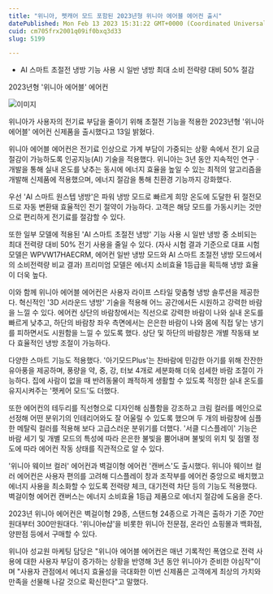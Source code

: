 ```yaml
---
title: "위니아, 펫캐어 모드 포함된 2023년형 위니아 에어블 에어컨 출시"
datePublished: Mon Feb 13 2023 15:31:22 GMT+0000 (Coordinated Universal Time)
cuid: cm705frx2001q09if0bxq3d33
slug: 5199

---
```



- AI 스마트 초절전 냉방 기능 사용 시 일반 냉방 최대 소비 전략량 대비 50% 절감

2023년형 '위니아 에어블' 에어컨

![이미지](https://cdn.hashnode.com/res/hashnode/image/upload/v1739258219094/603fb2f7-7ad7-492e-9e35-38201f323522.jpeg)

위니아가 사용자의 전기료 부담을 줄이기 위해 초절전 기능을 적용한 2023년형 '위니아 에어블' 에어컨 신제품을 출시했다고 13일 밝혔다.

위니아 에어블 에어컨은 전기료 인상으로 가계 부담이 가중되는 상황 속에서 전기 요금 절감이 가능하도록 인공지능(AI) 기술을 적용했다. 위니아는 3년 동안 지속적인 연구ㆍ개발을 통해 실내 온도를 낮추는 동시에 에너지 효율을 높일 수 있는 최적의 알고리즘을 개발해 신제품에 적용했으며, 에너지 절감을 통해 친환경 기능까지 강화했다.

우선 'AI 스마트 원스텝 냉방'은 파워 냉방 모드로 빠르게 희망 온도에 도달한 뒤 절전모드로 자동 변환돼 효율적인 전기 절약이 가능하다. 고객은 해당 모드를 가동시키는 것만으로 편리하게 전기료를 절감할 수 있다.

또한 일부 모델에 적용된 'AI 스마트 초절전 냉방' 기능 사용 시 일반 냉방 중 소비되는 최대 전력량 대비 50% 전기 사용을 줄일 수 있다. (자사 시험 결과 기준으로 대표 시험 모델은 WPVW17HAECRM, 에어컨 일반 냉방 모드와 AI 스마트 초절전 냉방 모드에서의 소비전력량 비교 결과) 프리미엄 모델은 에너지 소비효율 1등급을 획득해 냉방 효율이 더욱 높다.

이와 함께 위니아 에어블 에어컨은 사용자 라이프 스타일 맞춤형 냉방 솔루션을 제공한다. 혁신적인 '3D 서라운드 냉방' 기술을 적용해 어느 공간에서든 시원하고 강력한 바람을 느낄 수 있다. 에어컨 상단의 바람창에서는 직선으로 강력한 바람이 나와 실내 온도를 빠르게 낮추고, 하단의 바람창 좌우 측면에서는 은은한 바람이 나와 몸에 직접 닿는 냉기를 피하면서도 시원함을 느낄 수 있도록 했다. 상단 및 하단의 바람창은 개별 작동돼 보다 효율적인 냉방 조절이 가능하다.

다양한 스마트 기능도 적용했다. '아기모드Plus'는 찬바람에 민감한 아기를 위해 잔잔한 유아풍을 제공하며, 풍량을 약, 중, 강, 터보 4개로 세분화해 더욱 섬세한 바람 조절이 가능하다. 집에 사람이 없을 때 반려동물이 쾌적하게 생활할 수 있도록 적정한 실내 온도를 유지시켜주는 '펫케어 모드'도 더했다.

또한 에어컨의 테두리를 직선형으로 디자인해 심플함을 강조하고 크림 컬러를 메인으로 선정해 어떤 분위기의 인테리어와도 잘 어울릴 수 있도록 했으며 두 개의 바람창에 심플한 메탈릭 컬러를 적용해 보다 고급스러운 분위기를 더했다. '서클 디스플레이' 기능은 바람 세기 및 개별 모드의 특성에 따라 은은한 불빛을 뿜어내며 불빛의 위치 및 점멸 정도에 따라 에어컨 작동 상태를 직관적으로 알 수 있다.

'위니아 웨이브 컬러' 에어컨과 벽걸이형 에어컨 '캔버스'도 출시했다. 위니아 웨이브 컬러 에어컨은 사용자 편의를 고려해 디스플레이 창과 조작부를 에어컨 중앙으로 배치했고 에너지 사용을 최소화할 수 있도록 전력량 체크, 대기전력 차단 등의 기능도 적용했다. 벽걸이형 에어컨 캔버스는 에너지 소비효율 1등급 제품으로 에너지 절감에 도움을 준다.

2023년 위니아 에어컨은 벽걸이형 29종, 스탠드형 24종으로 가격은 출하가 기준 70만원대부터 300만원대다. '위니아e샵'을 비롯한 위니아 전문점, 온라인 쇼핑몰과 백화점, 양판점 등에서 구매할 수 있다.

위니아 성교원 마케팅 담당은 "위니아 에어블 에어컨은 매년 기록적인 폭염으로 전력 사용에 대한 사용자 부담이 증가하는 상황을 반영해 3년 동안 위니아가 준비한 야심작"이며 "사용자 관점에서 에너지 효율성을 극대화한 이번 신제품은 고객에게 최상의 가치와 만족을 선물해 나갈 것으로 확신한다"고 말했다.